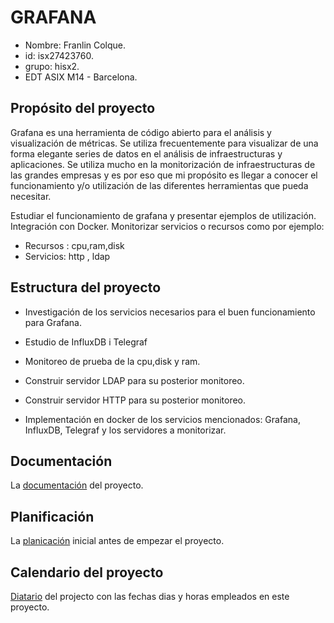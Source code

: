 # GRAFANA

- Nombre: Franlin Colque.
- id: isx27423760.
- grupo: hisx2.
- EDT ASIX M14 - Barcelona.

## Propósito del proyecto

Grafana es una herramienta de código abierto para el análisis y visualización de métricas. 
Se utiliza frecuentemente para visualizar de una forma elegante series de datos en el análisis de infraestructuras y aplicaciones.
Se utiliza mucho en la monitorización de infraestructuras de las grandes empresas y es por eso que mi propósito es llegar a conocer 
el funcionamiento y/o utilización de las diferentes herramientas que pueda necesitar.

Estudiar el funcionamiento de grafana y presentar ejemplos de utilización. Integración con Docker. Monitorizar servicios o recursos como por ejemplo:

* Recursos : cpu,ram,disk
* Servicios: http , ldap

## Estructura del proyecto

- Investigación de los servicios necesarios para el buen funcionamiento para Grafana.

- Estudio de InfluxDB i Telegraf

- Monitoreo de prueba de la cpu,disk y ram.

- Construir servidor LDAP para su posterior monitoreo.

- Construir servidor HTTP para su posterior monitoreo.

- Implementación en docker de los servicios mencionados: Grafana, InfluxDB, Telegraf y los servidores a monitorizar.

## Documentación 

La [documentación](https://github.com/isx27423760/projecte-franlin/blob/master/Documentation/documentation-final.md) del proyecto.

## Planificación 

La [planicación](https://github.com/isx27423760/projecte-franlin/blob/master/Documentation/planificacio.md) inicial antes de empezar el proyecto.

## Calendario del proyecto

[Diatario](https://github.com/isx27423760/projecte-franlin/blob/master/Documentation/dietari.md) del projecto con las fechas dias y horas empleados en este proyecto.


 
